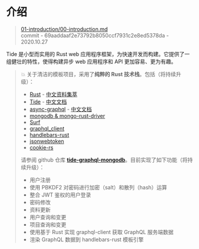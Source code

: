 # 介绍

> [01-introduction/00-introduction.md](https://github.com/http-rs/tide-book/blob/main/src/01-introduction/00-introduction.md)
> <br />
> commit - 69aaddaaf2e73792b8050ccf7931c2e8ed5378da - 2020.10.27

Tide 是小型而实用的 Rust web 应用程序框架，为快速开发而构建。它提供了一组健壮的特性，使得构建异步 web 应用程序和 API 更加容易、更为有趣。

> 💥 关于清洁的模板项目，采用了**纯粹的 Rust 技术栈**。包括（将持续升级）：
> - [Rust](https://www.rust-lang.org) - [中文资料集萃](https://budshome.com)
> - [Tide](https://crates.io/crates/tide) - [中文文档](https://tide.budshome.com)
> - [async-graphql](https://crates.io/crates/async-graphql) - [中文文档](https://async-graphql.budshome.com)
> - [mongodb & mongo-rust-driver](https://crates.io/crates/mongodb)
> - [Surf](https://crates.io/crates/surf)
> - [graphql_client](https://crates.io/crates/graphql_client)
> - [handlebars-rust](https://crates.io/crates/handlebars)
> - [jsonwebtoken](https://crates.io/crates/jsonwebtoken)
> - [cookie-rs](https://crates.io/crates/cookie)
>
> 请参阅 github 仓库 <a href="https://github.com/zzy/tide-graphql-mongodb" target="_blank">**tide-graphql-mongodb**</a>。目前实现了如下功能（将持续升级）：
> - 用户注册
> - 使用 PBKDF2 对密码进行加密（salt）和散列（hash）运算
> - 整合 JWT 鉴权的用户登录
> - 密码修改
> - 资料更新
> - 用户查询和变更
> - 项目查询和变更
> - 使用基于 Rust 实现 graphql-client 获取 GraphQL 服务端数据
> - 渲染 GraphQL 数据到 handlebars-rust 模板引擎
